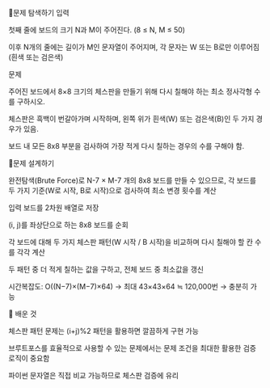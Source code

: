 📍문제 탐색하기
입력

첫째 줄에 보드의 크기 N과 M이 주어진다. (8 ≤ N, M ≤ 50)

이후 N개의 줄에는 길이가 M인 문자열이 주어지며, 각 문자는 W 또는 B로만 이루어짐 (흰색 또는 검은색)

문제

주어진 보드에서 8×8 크기의 체스판을 만들기 위해 다시 칠해야 하는 최소 정사각형 수를 구하시오.

체스판은 흑백이 번갈아가며 시작하며, 왼쪽 위가 흰색(W) 또는 검은색(B)인 두 가지 경우가 있음.

보드 내 모든 8x8 부분을 검사하여 가장 적게 다시 칠하는 경우의 수를 구해야 함.


📍문제 설계하기

완전탐색(Brute Force)로 N-7 × M-7 개의 8x8 보드를 만들 수 있으므로, 각 보드를 두 가지 기준(W로 시작, B로 시작)으로 검사하여 최소 변경 횟수를 계산

입력 보드를 2차원 배열로 저장

(i, j)를 좌상단으로 하는 8x8 보드를 순회

각 보드에 대해 두 가지 체스판 패턴(W 시작 / B 시작)을 비교하며 다시 칠해야 할 칸 수를 각각 계산

두 패턴 중 더 적게 칠하는 값을 구하고, 전체 보드 중 최소값을 갱신

시간복잡도: O((N−7)×(M−7)×64) → 최대 43×43×64 ≒ 120,000번 → 충분히 가능

🥕 배운 것

체스판 패턴 문제는 (i+j)%2 패턴을 활용하면 깔끔하게 구현 가능

브루트포스를 효율적으로 사용할 수 있는 문제에서는 문제 조건을 최대한 활용한 검증 로직이 중요함

파이썬 문자열은 직접 비교 가능하므로 체스판 검증에 유리


